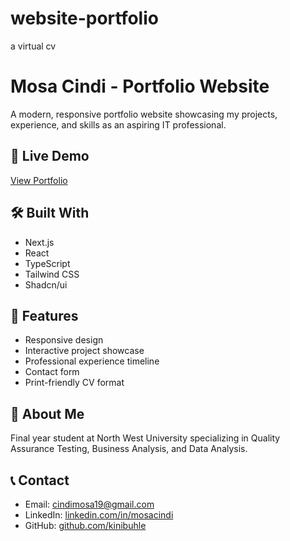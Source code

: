 # website-portfolio
a virtual cv
# Mosa Cindi - Portfolio Website

A modern, responsive portfolio website showcasing my projects, experience, and skills as an aspiring IT professional.

## 🚀 Live Demo
[View Portfolio](https://v0-virtual-cv-builder.vercel.app/)

## 🛠️ Built With
- Next.js
- React
- TypeScript
- Tailwind CSS
- Shadcn/ui

## 📱 Features
- Responsive design
- Interactive project showcase
- Professional experience timeline
- Contact form
- Print-friendly CV format

## 🎯 About Me
Final year student at North West University specializing in Quality Assurance Testing, Business Analysis, and Data Analysis.

## 📞 Contact
- Email: cindimosa19@gmail.com
- LinkedIn: [linkedin.com/in/mosacindi](https://linkedin.com/in/mosacindi)
- GitHub: [github.com/kinibuhle](https://github.com/kinibuhle)
